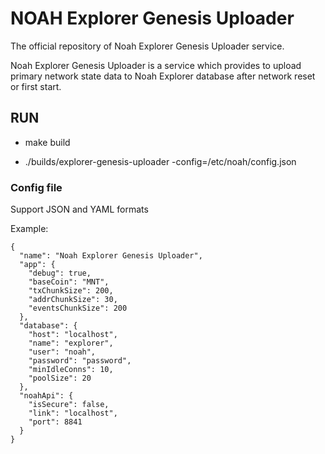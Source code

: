 # NOAH Explorer Genesis Uploader

The official repository of Noah Explorer Genesis Uploader service.

Noah Explorer Genesis Uploader is a service which provides to upload primary network state data to Noah Explorer database after network reset or first start.

## RUN

- make build

- ./builds/explorer-genesis-uploader -config=/etc/noah/config.json 

### Config file

Support JSON and YAML formats 

Example:

```
{
  "name": "Noah Explorer Genesis Uploader",
  "app": {
    "debug": true,
    "baseCoin": "MNT",
    "txChunkSize": 200,
    "addrChunkSize": 30,
    "eventsChunkSize": 200
  },
  "database": {
    "host": "localhost",
    "name": "explorer",
    "user": "noah",
    "password": "password",
    "minIdleConns": 10,
    "poolSize": 20
  },
  "noahApi": {
    "isSecure": false,
    "link": "localhost",
    "port": 8841
  }
}
```